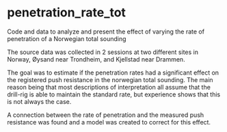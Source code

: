 # penetration_rate_tot
Code and data to analyze and present the effect of varying the rate of penetration of a Norwegian total sounding

The source data was collected in 2 sessions at two different sites in Norway, Øysand near Trondheim, and Kjellstad near Drammen.

The goal was to estimate if the penetration rates had a significant effect on the registered push resistance in the norwegian total sounding.
The main reason being that most descriptions of interpretation all assume that the drill-rig is able to maintain the standard rate, but experience
shows that this is not always the case.

A connection between the rate of penetration and the measured push resistance was found and a model was created to correct for this effect.